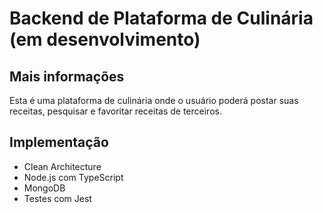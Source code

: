 # Backend de Plataforma de Culinária (em desenvolvimento)

## Mais informações
Esta é uma plataforma de culinária onde o usuário poderá postar suas receitas, pesquisar e favoritar receitas de terceiros.

## Implementação
- Clean Architecture
- Node.js com TypeScript
- MongoDB
- Testes com Jest
